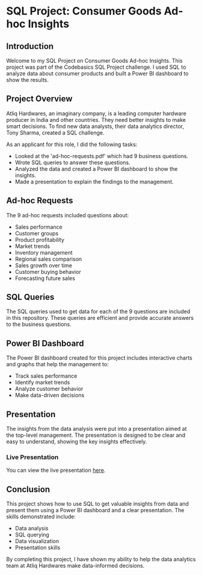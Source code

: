 # SQL Project: Consumer Goods Ad-hoc Insights

## Introduction
Welcome to my SQL Project on Consumer Goods Ad-hoc Insights. This project was part of the Codebasics SQL Project challenge. I used SQL to analyze data about consumer products and built a Power BI dashboard to show the results.

## Project Overview
Atliq Hardwares, an imaginary company, is a leading computer hardware producer in India and other countries. They need better insights to make smart decisions. To find new data analysts, their data analytics director, Tony Sharma, created a SQL challenge.

As an applicant for this role, I did the following tasks:
- Looked at the 'ad-hoc-requests.pdf' which had 9 business questions.
- Wrote SQL queries to answer these questions.
- Analyzed the data and created a Power BI dashboard to show the insights.
- Made a presentation to explain the findings to the management.

## Ad-hoc Requests
The 9 ad-hoc requests included questions about:
- Sales performance
- Customer groups
- Product profitability
- Market trends
- Inventory management
- Regional sales comparison
- Sales growth over time
- Customer buying behavior
- Forecasting future sales

## SQL Queries
The SQL queries used to get data for each of the 9 questions are included in this repository. These queries are efficient and provide accurate answers to the business questions.

## Power BI Dashboard
The Power BI dashboard created for this project includes interactive charts and graphs that help the management to:
- Track sales performance
- Identify market trends
- Analyze customer behavior
- Make data-driven decisions

## Presentation
The insights from the data analysis were put into a presentation aimed at the top-level management. The presentation is designed to be clear and easy to understand, showing the key insights effectively.

### Live Presentation
You can view the live presentation [here](https://app.powerbi.com/view?r=eyJrIjoiZTlmYWVjNDYtMjUxNi00NmE0LWJlMDktN2ViNWE2NDhlNTEwIiwidCI6ImM2ZTU0OWIzLTVmNDUtNDAzMi1hYWU5LWQ0MjQ0ZGM1YjJjNCJ9&pageName=ReportSectiondce10080edc7ca10c704).

## Conclusion
This project shows how to use SQL to get valuable insights from data and present them using a Power BI dashboard and a clear presentation. The skills demonstrated include:
- Data analysis
- SQL querying
- Data visualization
- Presentation skills

By completing this project, I have shown my ability to help the data analytics team at Atliq Hardwares make data-informed decisions.

